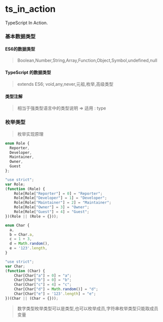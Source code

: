 # ts_in_action
TypeScript In Action.
### 基本数据类型
#### ES6的数据类型
> Boolean,Number,String,Array,Function,Object,Symbol,undefined,null
#### TypeScript 的数据类型
> extends ES6; void,any,never,元祖,枚举,高级类型
#### 类型注解
> 相当于强类型语言中的类型说明 => 适用 : type
### 枚举类型
> 枚举实现原理
```javascript
enum Role {
  Reporter,
  Developer,
  Maintainer,
  Owner,
  Guest
};

"use strict";
var Role;
(function (Role) {
    Role[Role["Reporter"] = 0] = "Reporter";
    Role[Role["Developer"] = 1] = "Developer";
    Role[Role["Maintainer"] = 2] = "Maintainer";
    Role[Role["Owner"] = 3] = "Owner";
    Role[Role["Guest"] = 4] = "Guest";
})(Role || (Role = {}));

enum Char {
  a,
  b = Char.a,
  c = 1 + 3,
  d = Math.random(),
  e = '123'.length,
}

"use strict";
var Char;
(function (Char) {
    Char[Char["a"] = 0] = "a";
    Char[Char["b"] = 0] = "b";
    Char[Char["c"] = 4] = "c";
    Char[Char["d"] = Math.random()] = "d";
    Char[Char["e"] = '123'.length] = "e";
})(Char || (Char = {}));
```
> 数字类型枚举类型可以是类型,也可以枚举成员,字符串枚举类型只能取成员变量
